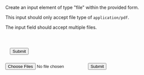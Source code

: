 Create an input element
of type "file" within the
provided form.

This input should only
accept file type of
`application/pdf`.

The input field should
accept multiple files.
<codeblock language="html" type="exercise" testMode="fixedInput" defaultCSS="form {max-width: 300px; margin: 10px auto; font-family: Lato; border-radius: 10px; padding: 1rem; box-shadow: 0px 0px 4px; background-color: snow; font-size: 1.2rem; } form * { margin: 0.5rem; } button , input[type=`button`] { padding: 0.2rem 1rem; font-size: 1.1rem; font-weight: 700; margin: 1rem 0; }">
<code>
<form>
  <!-- Write your code here -->
  <button>Submit</button>
</form>
</code>

<solution>
<form>
  <input type="file" accept="application/pdf" multiple>
  <button>Submit</button>
</form>
</solution>
</codeblock>
